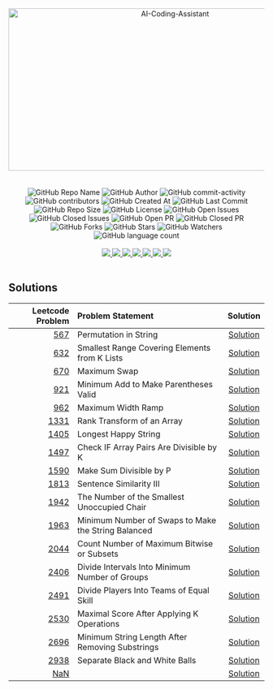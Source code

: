 <div align="center">
    <img src="https://socialify.git.ci/yashksaini-coder/October-Leetcode-Daily-2024/image?forks=1&issues=1&language=1&name=1&pattern=Diagonal%20Stripes&pulls=1&stargazers=1&theme=Auto" alt="AI-Coding-Assistant" width="640" height="320" />
</div>
<br><br>

<div align="center">
    <img alt="GitHub Repo Name" src="https://img.shields.io/badge/Repo-October_Leetcode_Daily_2024-2a9d8f">
    <img alt="GitHub Author" src="https://img.shields.io/badge/Author-Yash%20K.%20Saini-778da9">
    <img alt="GitHub commit-activity" src="https://img.shields.io/github/commit-activity/t/yashksaini-coder/October-Leetcode-Daily-2024">
    <img alt="GitHub contributors" src="https://img.shields.io/github/contributors/yashksaini-coder/October-Leetcode-Daily-2024">
    <img alt="GitHub Created At" src="https://img.shields.io/github/created-at/yashksaini-coder/October-Leetcode-Daily-2024">
    <img alt="GitHub Last Commit" src="https://img.shields.io/github/last-commit/yashksaini-coder/October-Leetcode-Daily-2024">
    <img alt="GitHub Repo Size" src="https://img.shields.io/github/repo-size/yashksaini-coder/October-Leetcode-Daily-2024">
    <img alt="GitHub License" src="https://img.shields.io/github/license/yashksaini-coder/October-Leetcode-Daily-2024">
    <img alt="GitHub Open Issues" src="https://img.shields.io/github/issues/yashksaini-coder/October-Leetcode-Daily-2024">
    <img alt="GitHub Closed Issues" src="https://img.shields.io/github/issues-closed/yashksaini-coder/October-Leetcode-Daily-2024">
    <img alt="GitHub Open PR" src="https://img.shields.io/github/issues-pr/yashksaini-coder/October-Leetcode-Daily-2024">
    <img alt="GitHub Closed PR" src="https://img.shields.io/github/issues-pr-closed/yashksaini-coder/October-Leetcode-Daily-2024">
    <img alt="GitHub Forks" src="https://img.shields.io/github/forks/yashksaini-coder/October-Leetcode-Daily-2024">
    <img alt="GitHub Stars" src="https://img.shields.io/github/stars/yashksaini-coder/October-Leetcode-Daily-2024">
    <img alt="GitHub Watchers" src="https://img.shields.io/github/watchers/yashksaini-coder/October-Leetcode-Daily-2024">
    <img alt="GitHub language count" src="https://img.shields.io/github/languages/count/yashksaini-coder/October-Leetcode-Daily-2024">
</div>
<br>


<div align='center'>
    <a href="mailto:ys3853428@gmail.com"> <img src="https://img.shields.io/badge/Gmail-D14836?style=for-the-badge&logo=gmail&logoColor=white"> </a>
    <a href="https://github.com/yashksaini-coder"> <img src="https://img.shields.io/badge/GitHub-100000?style=for-the-badge&logo=github&logoColor=white"> </a>
    <a href="https://medium.com/@yashksaini"> <img src="https://img.shields.io/badge/Medium-12100E?style=for-the-badge&logo=medium&logoColor=white"> </a>
    <a href="https://www.linkedin.com/in/yashksaini/"> <img src="https://img.shields.io/badge/LinkedIn-0077B5?style=for-the-badge&logo=linkedin&logoColor=white"> </a>
    <a href="https://bento.me/yashksaini"> <img src="https://img.shields.io/badge/Bento-768CFF.svg?style=for-the-badge&logo=Bento&logoColor=white"> </a>
    <a href="https://www.instagram.com/yashksaini.codes/"> <img src="https://img.shields.io/badge/Instagram-%23FF006E.svg?style=for-the-badge&logo=Instagram&logoColor=white"> </a>
    <a href="https://twitter.com/EasycodesDev"> <img src="https://img.shields.io/badge/X-%23000000.svg?style=for-the-badge&logo=X&logoColor=white"> </a>
</div>
<br>

## Solutions










































<!-- SOLUTIONS TABLE BEGIN -->
| Leetcode Problem | Problem Statement | Solution |
|---:|:-----|:----:|
| [567](https://leetcode.com/problems/permutation-in-string/) | Permutation in String | [Solution](./567-permutation-in-string/permutation-in-string.java) |
| [632](https://leetcode.com/problems/smallest-range-covering-elements-from-k-lists/) | Smallest Range Covering Elements from K Lists | [Solution](./632-smallest-range-covering-elements-from-k-lists/smallest-range-covering-elements-from-k-lists.java) |
| [670](https://leetcode.com/problems/maximum-swap/) | Maximum Swap | [Solution](./670-maximum-swap/maximum-swap.java) |
| [921](https://leetcode.com/problems/minimum-add-to-make-parentheses-valid/) | Minimum Add to Make Parentheses Valid | [Solution](./921-minimum-add-to-make-parentheses-valid/minimum-add-to-make-parentheses-valid.java) |
| [962](https://leetcode.com/problems/maximum-width-ramp/) | Maximum Width Ramp | [Solution](./962-maximum-width-ramp/maximum-width-ramp.java) |
| [1331](https://leetcode.com/problems/rank-transform-of-an-array/) | Rank Transform of an Array | [Solution](./1331-rank-transform-of-an-array/rank-transform-of-an-array.java) |
| [1405](https://leetcode.com/problems/longest-happy-string/) | Longest Happy String | [Solution](./1405-longest-happy-string/longest-happy-string.java) |
| [1497](https://leetcode.com/problems/check-if-array-pairs-are-divisible-by-k/) | Check IF Array Pairs Are Divisible by K | [Solution](./1497-check-if-array-pairs-are-divisible-by-k/check-if-array-pairs-are-divisible-by-k.java) |
| [1590](https://leetcode.com/problems/make-sum-divisible-by-p/) | Make Sum Divisible by P | [Solution](./1590-make-sum-divisible-by-p/make-sum-divisible-by-p.java) |
| [1813](https://leetcode.com/problems/sentence-similarity-iii/) | Sentence Similarity III | [Solution](./1813-sentence-similarity-iii/sentence-similarity-iii.java) |
| [1942](https://leetcode.com/problems/the-number-of-the-smallest-unoccupied-chair/) | The Number of the Smallest Unoccupied Chair | [Solution](./1942-the-number-of-the-smallest-unoccupied-chair/the-number-of-the-smallest-unoccupied-chair.java) |
| [1963](https://leetcode.com/problems/minimum-number-of-swaps-to-make-the-string-balanced/) | Minimum Number of Swaps to Make the String Balanced | [Solution](./1963-minimum-number-of-swaps-to-make-the-string-balanced/minimum-number-of-swaps-to-make-the-string-balanced.java) |
| [2044](https://leetcode.com/problems/count-number-of-maximum-bitwise-or-subsets/) | Count Number of Maximum Bitwise or Subsets | [Solution](./2044-count-number-of-maximum-bitwise-or-subsets/count-number-of-maximum-bitwise-or-subsets.java) |
| [2406](https://leetcode.com/problems/divide-intervals-into-minimum-number-of-groups/) | Divide Intervals Into Minimum Number of Groups | [Solution](./2406-divide-intervals-into-minimum-number-of-groups/divide-intervals-into-minimum-number-of-groups.java) |
| [2491](https://leetcode.com/problems/divide-players-into-teams-of-equal-skill/) | Divide Players Into Teams of Equal Skill | [Solution](./2491-divide-players-into-teams-of-equal-skill/divide-players-into-teams-of-equal-skill.java) |
| [2530](https://leetcode.com/problems/maximal-score-after-applying-k-operations/) | Maximal Score After Applying K Operations | [Solution](./2530-maximal-score-after-applying-k-operations/maximal-score-after-applying-k-operations.java) |
| [2696](https://leetcode.com/problems/minimum-string-length-after-removing-substrings/) | Minimum String Length After Removing Substrings | [Solution](./2696-minimum-string-length-after-removing-substrings/minimum-string-length-after-removing-substrings.java) |
| [2938](https://leetcode.com/problems/separate-black-and-white-balls/) | Separate Black and White Balls | [Solution](./2938-separate-black-and-white-balls/separate-black-and-white-balls.java) |
| [NaN](https://leetcode.com/problems//) |  | [Solution](./scripts/.java) |
<!-- SOLUTIONS TABLE END -->

<br>